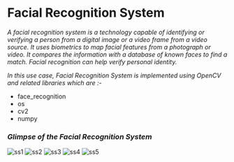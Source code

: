 # Facial Recognition System

*A facial recognition system is a technology capable of identifying or verifying a person from a digital image or a video frame from a video source. It uses biometrics to map facial features from a photograph or video. It compares the information with a database of known faces to find a match. Facial recognition can help verify personal identity.*

*In this use case, Facial Recognition System is implemented using OpenCV and related libraries which are :-*

- face_recognition
- os
- cv2
- numpy

### *Glimpse of the Facial Recognition System*

![ss1](https://user-images.githubusercontent.com/68144553/89826885-81e24380-db74-11ea-8416-6c1c711ed3bd.JPG)
![ss2](https://user-images.githubusercontent.com/68144553/89826889-83137080-db74-11ea-968d-6d8bb954ef64.JPG)
![ss3](https://user-images.githubusercontent.com/68144553/89826891-83ac0700-db74-11ea-84c9-28039e0c101a.JPG)
![ss4](https://user-images.githubusercontent.com/68144553/89826894-84449d80-db74-11ea-93f2-20d2707d8c93.JPG)
![ss5](https://user-images.githubusercontent.com/68144553/89826898-84dd3400-db74-11ea-8fb5-4c895eee999c.JPG)
